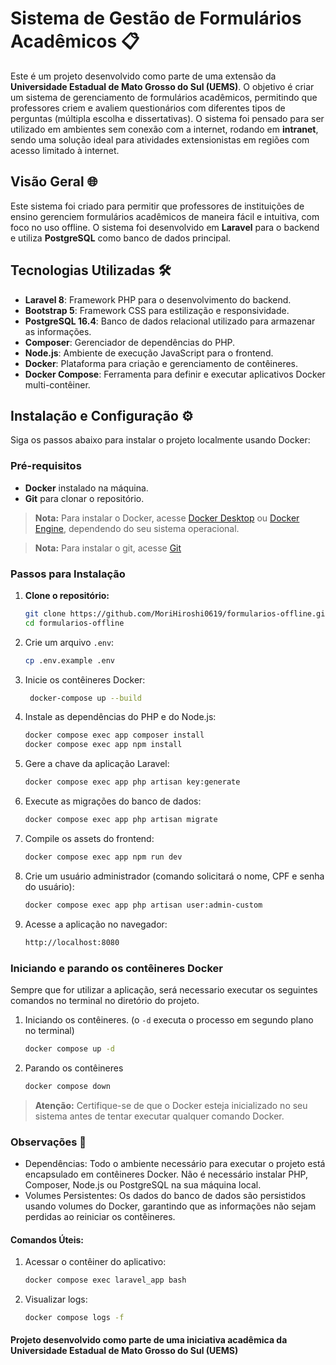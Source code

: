 # Sistema de Gestão de Formulários Acadêmicos 📋

Este é um projeto desenvolvido como parte de uma extensão da **Universidade Estadual de Mato Grosso do Sul (UEMS)**. O objetivo é criar um sistema de gerenciamento de formulários acadêmicos, permitindo que professores criem e avaliem questionários com diferentes tipos de perguntas (múltipla escolha e dissertativas). O sistema foi pensado para ser utilizado em ambientes sem conexão com a internet, rodando em **intranet**, sendo uma solução ideal para atividades extensionistas em regiões com acesso limitado à internet.

## Visão Geral 🌐

Este sistema foi criado para permitir que professores de instituições de ensino gerenciem formulários acadêmicos de maneira fácil e intuitiva, com foco no uso offline. O sistema foi desenvolvido em **Laravel** para o backend e utiliza **PostgreSQL** como banco de dados principal.

## Tecnologias Utilizadas 🛠️

- **Laravel 8**: Framework PHP para o desenvolvimento do backend.
- **Bootstrap 5**: Framework CSS para estilização e responsividade.
- **PostgreSQL 16.4**: Banco de dados relacional utilizado para armazenar as informações.
- **Composer**: Gerenciador de dependências do PHP.
- **Node.js**: Ambiente de execução JavaScript para o frontend.
- **Docker**: Plataforma para criação e gerenciamento de contêineres.
- **Docker Compose**: Ferramenta para definir e executar aplicativos Docker multi-contêiner.

## Instalação e Configuração ⚙️

Siga os passos abaixo para instalar o projeto localmente usando Docker:

### Pré-requisitos

- **Docker** instalado na máquina.
- **Git** para clonar o repositório.

> **Nota:** Para instalar o Docker, acesse [Docker Desktop](https://www.docker.com/products/docker-desktop) ou [Docker Engine](https://docs.docker.com/engine/install/), dependendo do seu sistema operacional.

> **Nota:** Para instalar o git, acesse [Git](https://git-scm.com/downloads)

### Passos para Instalação

1. **Clone o repositório:**

   ```bash
   git clone https://github.com/MoriHiroshi0619/formularios-offline.git
   cd formularios-offline

2. Crie um arquivo `.env`:
   ```bash
   cp .env.example .env
   
3. Inicie os contêineres Docker:
   ```bash
    docker-compose up --build
   
4. Instale as dependências do PHP e do Node.js:
   ```bash
   docker compose exec app composer install
   docker compose exec app npm install
   
5. Gere a chave da aplicação Laravel:
   ```bash
   docker compose exec app php artisan key:generate
   
6. Execute as migrações do banco de dados:
   ```bash
   docker compose exec app php artisan migrate

7. Compile os assets do frontend:
   ```bash
   docker compose exec app npm run dev

8. Crie um usuário administrador (comando solicitará o nome, CPF e senha do usuário):
   ```bash
   docker compose exec app php artisan user:admin-custom

9. Acesse a aplicação no navegador:
   ```bash
   http://localhost:8080

### Iniciando e parando os contêineres Docker
Sempre que for utilizar a aplicação, será necessario executar os seguintes comandos no terminal no diretório do projeto.

1. Iniciando os contêineres. (o `-d` executa o processo em segundo plano no terminal)
   ```bash
   docker compose up -d
   ```
2. Parando os contêineres
   ```bash
   docker compose down

> **Atenção:** Certifique-se de que o Docker esteja inicializado no seu sistema antes de tentar executar qualquer comando Docker. 

### Observações 📝
- Dependências: Todo o ambiente necessário para executar o projeto está encapsulado em contêineres Docker. Não é necessário instalar PHP, Composer, Node.js ou PostgreSQL na sua máquina local.
- Volumes Persistentes: Os dados do banco de dados são persistidos usando volumes do Docker, garantindo que as informações não sejam perdidas ao reiniciar os contêineres.

#### Comandos Úteis:
1. Acessar o contêiner do aplicativo:
   ```bash
   docker compose exec laravel_app bash
2. Visualizar logs:
   ```bash
   docker compose logs -f 

#### Projeto desenvolvido como parte de uma iniciativa acadêmica da Universidade Estadual de Mato Grosso do Sul (UEMS)








